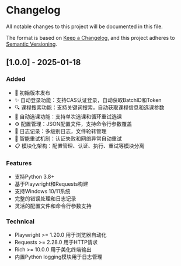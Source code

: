 # Changelog

All notable changes to this project will be documented in this file.

The format is based on [Keep a Changelog](https://keepachangelog.com/en/1.0.0/),
and this project adheres to [Semantic Versioning](https://semver.org/spec/v2.0.0.html).

## [1.0.0] - 2025-01-18

### Added
- 🎉 初始版本发布
- ✨ 自动登录功能：支持CAS认证登录，自动获取BatchID和Token
- 🔍 课程搜索功能：支持关键词搜索，自动获取课程信息和选课参数
- 🎯 自动选课功能：支持单次选课和循环重试选课
- ⚙️ 配置管理：JSON配置文件，支持命令行参数覆盖
- 📝 日志记录：多级别日志，文件轮转管理
- 🔄 智能重试机制：认证失败和网络异常自动重试
- 📋 模块化架构：配置管理、认证、执行、重试等模块分离

### Features
- 支持Python 3.8+
- 基于Playwright和Requests构建
- 支持Windows 10/11系统
- 完整的错误处理和日志记录
- 灵活的配置文件和命令行参数支持

### Technical
- Playwright >= 1.20.0 用于浏览器自动化
- Requests >= 2.28.0 用于HTTP请求
- Rich >= 10.0.0 用于美化终端输出
- 内置Python logging模块用于日志管理